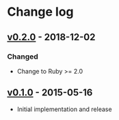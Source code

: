 # Change log

## [v0.2.0] - 2018-12-02

### Changed
* Change to Ruby >= 2.0


## [v0.1.0] - 2015-05-16

* Initial implementation and release

[v0.2.0]: https://github.com/piotrmurach/tty-platform/compare/v0.1.0...v0.2.0
[v0.1.0]: https://github.com/piotrmurach/tty-platform/compare/v0.1.0
